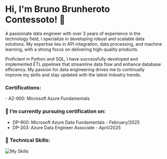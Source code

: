 # Hi, I'm Bruno Brunheroto Contessoto! 👋

<p align="left">A passionate data engineer with over 3 years of experience in the technology field, I specialize in developing robust and scalable data solutions. My expertise lies in API integration, data processing, and machine learning, with a strong focus on delivering high-quality products.</p>
  
<p align="left">Proficient in Python and SQL, I have successfully developed and implemented ETL pipelines that streamline data flow and enhance database efficiency. My passion for data engineering drives me to continually improve my skills and stay updated with the latest industry trends.</p>

<h3> Certifications: </h3>
- AZ-900: Microsoft Azure Fundamentals

<h3> 🌱 I’m currently pursuing certification on: </h3>

- DP-900: Microsoft Azure Data Fundamentals - February/2025
- DP-203: Azure Data Engineer Associate - April/2025

<h3>💼 Technical Skills: </h3>

![My Skills](https://simpleskill.icons.workers.dev/svg?i=python,mysql,postgresql,databricks,apachespark&perline=10)
